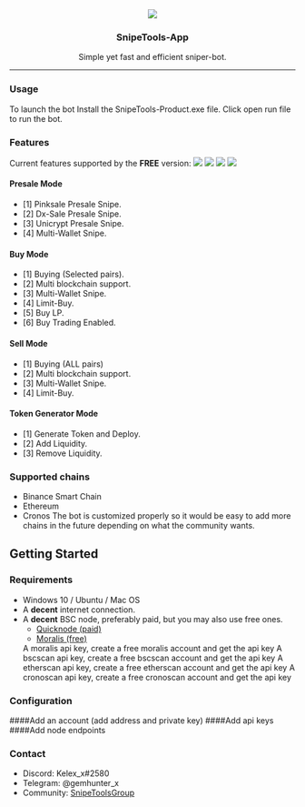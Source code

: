 <div align="center">
    <img src="https://i.imgur.com/YaSmfqY.jpg">
    <h3 align="center">SnipeTools-App</h3>
    <p align="center">
        Simple yet fast and efficient sniper-bot.
        <hr>
    </p>
</div>

### Usage
To launch the bot Install the SnipeTools-Product.exe file. Click open run file to run the bot.

### Features

Current features supported by the **FREE** version:
<img src="https://i.imgur.com/h8Aohyo.png">
<img src="https://i.imgur.com/vaV4pWU.png">
<img src="https://i.imgur.com/VGdB3ke.png">
<img src="https://i.imgur.com/S7v3BFC.png">
#### Presale Mode
- [1] Pinksale Presale Snipe.
- [2] Dx-Sale Presale Snipe.
- [3] Unicrypt Presale Snipe.
- [4] Multi-Wallet Snipe.
#### Buy Mode
- [1] Buying (Selected pairs).
- [2] Multi blockchain support.
- [3] Multi-Wallet Snipe. 
- [4] Limit-Buy.
- [5] Buy LP.
- [6] Buy Trading Enabled.
#### Sell Mode
- [1] Buying (ALL pairs)
- [2] Multi blockchain support.
- [3] Multi-Wallet Snipe. 
- [4] Limit-Buy.
#### Token Generator Mode
- [1] Generate Token and Deploy.
- [2] Add Liquidity.
- [3] Remove Liquidity.


### Supported chains
- Binance Smart Chain
- Ethereum
- Cronos
The bot is customized properly so it would be easy to add more chains in the future depending on what the community wants.

## Getting Started
### Requirements
<ul>
    <li>Windows 10 / Ubuntu / Mac OS</li>
	<li>A <b>decent</b> internet connection.</li>
	<li>
		A <b>decent</b> BSC node, preferably paid, but you may also use free ones.
		<ul>
			<li><a href="https://www.quicknode.com/">Quicknode (paid)</a></li>
			<li><a href="https://www.moralis.io/">Moralis (free)</a></li>
		</ul>
    A moralis api key, create a free moralis account and get the api key
    A bscscan api key, create a free bscscan account and get the api key
    A etherscan api key, create a free etherscan account and get the api key
    A cronoscan api key, create a free cronoscan account and get the api key
	</li>
</ul>

### Configuration
####Add an account (add address and private key)
####Add api keys
####Add node endpoints

### Contact
<ul>
	<li>Discord: Kelex_x#2580</li>
	<li>Telegram: @gemhunter_x</li>
  <li>Community: <a href="https://t.me/snipetoolsgroup">SnipeToolsGroup</a></li>
</ul>
